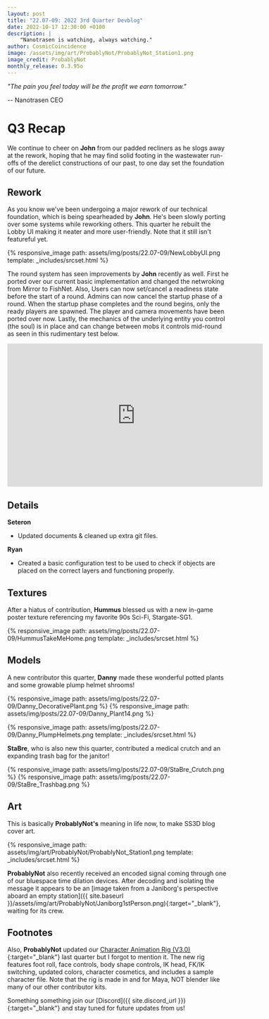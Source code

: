 ```yaml
---
layout: post
title: "22.07-09: 2022 3rd Quarter Devblog"
date: 2022-10-17 12:30:00 +0100
description: |
    "Nanotrasen is watching, always watching."
author: CosmicCoincidence
image: /assets/img/art/ProbablyNot/ProbablyNot_Station1.png
image_credit: ProbablyNot
monthly_release: 0.3.95o
---
```


*"The pain you feel today will be the profit we earn tomorrow."*

-- Nanotrasen CEO

# Q3 Recap

We continue to cheer on **John** from our padded recliners as he slogs away at the rework, hoping that he may find solid footing in the wastewater run-offs of the derelict constructions of our past, to one day set the foundation of our future.

## Rework

As you know we've been undergoing a major rework of our technical foundation, which is being spearheaded by **John**. He's been slowly porting over some systems while reworking others. This quarter he rebuilt the Lobby UI making it neater and more user-friendly. Note that it still isn't featureful yet.

{% responsive_image path: assets/img/posts/22.07-09/NewLobbyUI.png template: _includes/srcset.html %}

The round system has seen improvements by **John** recently as well. First he ported over our current basic implementation and changed the netwroking from Mirror to FishNet. Also, Users can now set/cancel a readiness state before the start of a round. Admins can now cancel the startup phase of a round. When the startup phase completes and the round begins, only the ready players are spawned. The player and camera movements have been ported over now. Lastly, the mechanics of the underlying entity you control (the soul) is in place and can change between mobs it controls mid-round as seen in this rudimentary test below. 

<iframe class="video" width="580px" height="325px" src="https://www.youtube-nocookie.com/embed/jMqsR7673yg" frameborder="0" allow="accelerometer; autoplay; encrypted-media; gyroscope; picture-in-picture" allowfullscreen></iframe>

## Details

**Seteron**
- Updated documents & cleaned up extra git files.

**Ryan**
- Created a basic configuration test to be used to check if objects are placed on the correct layers and functioning properly.

## Textures

After a hiatus of contribution, **Hummus** blessed us with a new in-game poster texture referencing my favorite 90s Sci-Fi, Stargate-SG1.

{% responsive_image path: assets/img/posts/22.07-09/HummusTakeMeHome.png template: _includes/srcset.html %}

## Models

A new contributor this quarter, **Danny** made these wonderful potted plants and some growable plump helmet shrooms!

<div class='horizontal-2' markdown='1'>
  {% responsive_image path: assets/img/posts/22.07-09/Danny_DecorativePlant.png %}
  {% responsive_image path: assets/img/posts/22.07-09/Danny_Plant14.png %}
</div>

{% responsive_image path: assets/img/posts/22.07-09/Danny_PlumpHelmets.png template: _includes/srcset.html %}

**StaBre**, who is also new this quarter, contributed a medical crutch and an expanding trash bag for the janitor!

<div class='horizontal-2' markdown='1'>
  {% responsive_image path: assets/img/posts/22.07-09/StaBre_Crutch.png %}
  {% responsive_image path: assets/img/posts/22.07-09/StaBre_Trashbag.png %}
</div>

## Art

This is basically **ProbablyNot's** meaning in life now, to make SS3D blog cover art.

{% responsive_image path: assets/img/art/ProbablyNot/ProbablyNot_Station1.png template: _includes/srcset.html %}

**ProbablyNot** also recently received an encoded signal coming through one of our bluespace time dilation devices. After decoding and isolating the message it appears to be an [image taken from a Janiborg's perspective aboard an empty station]({{ site.baseurl }}/assets/img/art/ProbablyNot/Janiborg1stPerson.png){:target="_blank"}, waiting for its crew.

## Footnotes

Also, **ProbablyNot** updated our [Character Animation Rig (V3.0)](https://drive.google.com/drive/u/0/folders/1gAqPkdEb6VeVT-oSx_rtvCh1x4EB0d4i){:target="_blank"} last quarter but I forgot to mention it. The new rig features foot roll, face controls, body shape controls, IK head, FK/IK switching, updated colors, character cosmetics, and includes a sample character file. Note that the rig is made in and for Maya, NOT blender like many of our other contributor kits.

Something something join our [Discord]({{ site.discord_url }}){:target="_blank"} and stay tuned for future updates from us!
